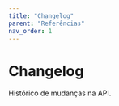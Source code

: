 ```yaml
---
title: "Changelog"
parent: "Referências"
nav_order: 1
---
```

# Changelog
Histórico de mudanças na API.
